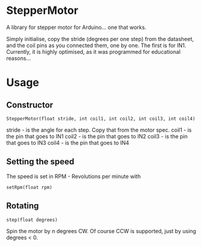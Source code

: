 # StepperMotor
A library for stepper motor for Arduino... one that works.

Simply initialise, copy the stride (degrees per one step) from the datasheet, and the coil pins as you connected them, one by one. The first is for IN1.
Currently, it is highly optimised, as it was programmed for educational reasons...

Usage
=====
Constructor
-----------
```
StepperMotor(float stride, int coil1, int coil2, int coil3, int coil4)
```

stride - is the angle for each step. Copy that from the motor spec.
coil1 - is the pin that goes to IN1
coil2 - is the pin that goes to IN2
coil3 - is the pin that goes to IN3
coil4 - is the pin that goes to IN4

Setting the speed
-----------------
The speed is set in RPM - Revolutions per minute with 
```
setRpm(float rpm)
```

Rotating
--------
```
step(float degrees)
```

Spin the motor by n degrees CW. Of course CCW is supported, just by using degrees < 0.

